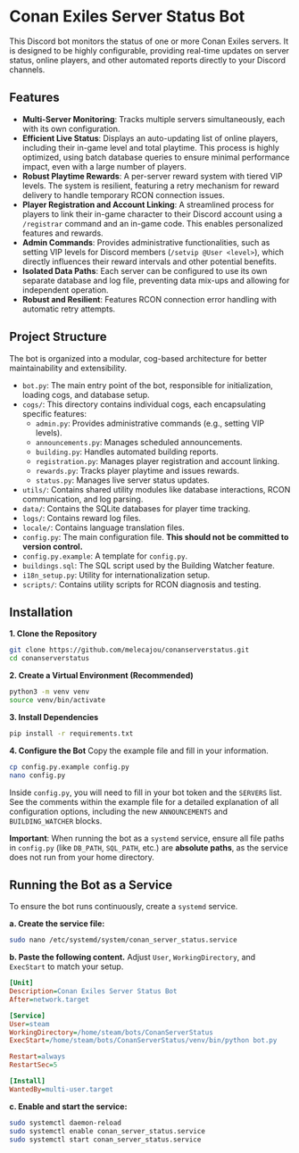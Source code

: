 # Conan Exiles Server Status Bot

This Discord bot monitors the status of one or more Conan Exiles servers. It is designed to be highly configurable, providing real-time updates on server status, online players, and other automated reports directly to your Discord channels.

## Features

- **Multi-Server Monitoring**: Tracks multiple servers simultaneously, each with its own configuration.
- **Efficient Live Status**: Displays an auto-updating list of online players, including their in-game level and total playtime. This process is highly optimized, using batch database queries to ensure minimal performance impact, even with a large number of players.
- **Robust Playtime Rewards**: A per-server reward system with tiered VIP levels. The system is resilient, featuring a retry mechanism for reward delivery to handle temporary RCON connection issues.
- **Player Registration and Account Linking**: A streamlined process for players to link their in-game character to their Discord account using a `/registrar` command and an in-game code. This enables personalized features and rewards.
- **Admin Commands**: Provides administrative functionalities, such as setting VIP levels for Discord members (`/setvip @User <level>`), which directly influences their reward intervals and other potential benefits.
- **Isolated Data Paths**: Each server can be configured to use its own separate database and log file, preventing data mix-ups and allowing for independent operation.
- **Robust and Resilient**: Features RCON connection error handling with automatic retry attempts.

## Project Structure

The bot is organized into a modular, cog-based architecture for better maintainability and extensibility.

- `bot.py`: The main entry point of the bot, responsible for initialization, loading cogs, and database setup.
- `cogs/`: This directory contains individual cogs, each encapsulating specific features:
    - `admin.py`: Provides administrative commands (e.g., setting VIP levels).
    - `announcements.py`: Manages scheduled announcements.
    - `building.py`: Handles automated building reports.
    - `registration.py`: Manages player registration and account linking.
    - `rewards.py`: Tracks player playtime and issues rewards.
    - `status.py`: Manages live server status updates.
- `utils/`: Contains shared utility modules like database interactions, RCON communication, and log parsing.
- `data/`: Contains the SQLite databases for player time tracking.
- `logs/`: Contains reward log files.
- `locale/`: Contains language translation files.
- `config.py`: The main configuration file. **This should not be committed to version control.**
- `config.py.example`: A template for `config.py`.
- `buildings.sql`: The SQL script used by the Building Watcher feature.
- `i18n_setup.py`: Utility for internationalization setup.
- `scripts/`: Contains utility scripts for RCON diagnosis and testing.

## Installation

**1. Clone the Repository**
```bash
git clone https://github.com/melecajou/conanserverstatus.git
cd conanserverstatus
```

**2. Create a Virtual Environment (Recommended)**
```bash
python3 -m venv venv
source venv/bin/activate
```

**3. Install Dependencies**
```bash
pip install -r requirements.txt
```

**4. Configure the Bot**
Copy the example file and fill in your information.
```bash
cp config.py.example config.py
nano config.py
```
Inside `config.py`, you will need to fill in your bot token and the `SERVERS` list. See the comments within the example file for a detailed explanation of all configuration options, including the new `ANNOUNCEMENTS` and `BUILDING_WATCHER` blocks.

**Important**: When running the bot as a `systemd` service, ensure all file paths in `config.py` (like `DB_PATH`, `SQL_PATH`, etc.) are **absolute paths**, as the service does not run from your home directory.

## Running the Bot as a Service

To ensure the bot runs continuously, create a `systemd` service.

**a. Create the service file:**
```bash
sudo nano /etc/systemd/system/conan_server_status.service
```

**b. Paste the following content.** Adjust `User`, `WorkingDirectory`, and `ExecStart` to match your setup.
```ini
[Unit]
Description=Conan Exiles Server Status Bot
After=network.target

[Service]
User=steam
WorkingDirectory=/home/steam/bots/ConanServerStatus
ExecStart=/home/steam/bots/ConanServerStatus/venv/bin/python bot.py

Restart=always
RestartSec=5

[Install]
WantedBy=multi-user.target
```

**c. Enable and start the service:**
```bash
sudo systemctl daemon-reload
sudo systemctl enable conan_server_status.service
sudo systemctl start conan_server_status.service
```
